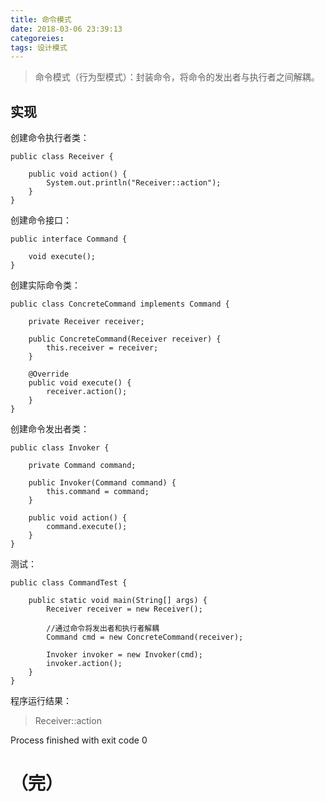 ```yaml
---
title: 命令模式
date: 2018-03-06 23:39:13
categoreies:
tags: 设计模式
---
```

> 命令模式（行为型模式）：封装命令，将命令的发出者与执行者之间解耦。

## 实现 ##
创建命令执行者类：
```
public class Receiver {

    public void action() {
        System.out.println("Receiver::action");
    }
}
```
创建命令接口：
```
public interface Command {

    void execute();
}
```
创建实际命令类：
```
public class ConcreteCommand implements Command {

    private Receiver receiver;

    public ConcreteCommand(Receiver receiver) {
        this.receiver = receiver;
    }

    @Override
    public void execute() {
        receiver.action();
    }
}
```
创建命令发出者类：
```
public class Invoker {

    private Command command;

    public Invoker(Command command) {
        this.command = command;
    }

    public void action() {
        command.execute();
    }
}
```
测试：
```
public class CommandTest {

    public static void main(String[] args) {
        Receiver receiver = new Receiver();

        //通过命令将发出者和执行者解耦
        Command cmd = new ConcreteCommand(receiver);

        Invoker invoker = new Invoker(cmd);
        invoker.action();
    }
}
```
程序运行结果：
> Receiver::action
>
Process finished with exit code 0

（完）
=====